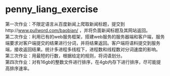 # penny_liang_exercise
第一次作业：不限定语言从百度新闻上爬取新闻标题，提交到http://www.pullword.com/baobian/ ，并将负面新闻标题及其网站返回。  
第二次作业：利用已有的web服务框架，搭建web服务的服务器端和客户端，服务端要求对客户端提交的结果进行分词，并将结果返回。客户端将语料提交到服务端，接收返回结果。统计多进程多线程下，进程数和线程数对分词速度的影响。  
第三次作业：用最短的行数，根据给定的规则，将词语划分。  
第四次作业：对有16gb的整数文件进行排序，在4gb内存下进行排序，尽可能提高排序速率。  
